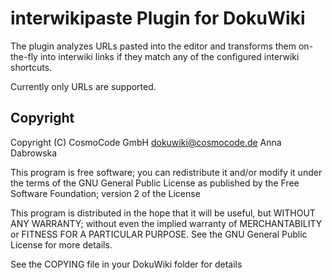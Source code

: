 # interwikipaste Plugin for DokuWiki

The plugin analyzes URLs pasted into the editor and transforms them on-the-fly into interwiki links if they match any of the configured interwiki shortcuts.

Currently only URLs are supported.

## Copyright
Copyright (C) CosmoCode GmbH <dokuwiki@cosmocode.de>
    Anna Dabrowska

This program is free software; you can redistribute it and/or modify
it under the terms of the GNU General Public License as published by
the Free Software Foundation; version 2 of the License

This program is distributed in the hope that it will be useful,
but WITHOUT ANY WARRANTY; without even the implied warranty of
MERCHANTABILITY or FITNESS FOR A PARTICULAR PURPOSE.  See the
GNU General Public License for more details.

See the COPYING file in your DokuWiki folder for details
